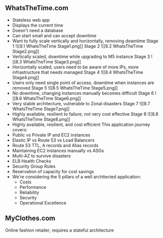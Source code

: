 ## WhatsTheTime.com
- Stateless web app
- Displays the current time
- Doesn't need a database
- Can start small and can accept downtime
- Want to fully scale vertically and horizontally, removing downtime
Stage 1
![[8.1 WhatsTheTime Stage1.png]]
Stage 2
![[8.2 WhatsTheTime Stage2.png]]
- Vertically scaled, downtime while upgrading to M5 instance
Stage 3
![[8.3 WhatsTheTime Stage3.png]]
- Horizontally scaled, users need to be aware of more IPs, more infrastructure that needs managed
Stage 4
![[8.4 WhatsTheTime Stage4.png]]
- Users only need single point of access, downtime when instances are removed
Stage 5
![[8.5 WhatsTheTime Stage5.png]]
- No downtime, changing instances manually becomes difficult
Stage 6
![[8.6 WhatsTheTime Stage6.png]]
- Very stable architecture, vulnerable to Zonal disasters
Stage 7
![[8.7 WhatsTheTime Stage7.png]]
- Highly available, resilient to failure, not very cost effective
Stage 8
![[8.8 WhatsTheTime Stage8.png]]
- Highly available, resilient, and cost efficient
This application journey covers:
- Public vs Private IP and EC2 instances
- Elastic IP vs Route 53 vs Load Balancers
- Route 53 TTL, A records and Alias records
- Maintaining EC2 instances manually vs ASGs
- Multi-AZ to survive disasters
- ELB Health Checks
- Security Group Rules
- Reservation of capacity for cost savings
- We're considering the 5 pillars of a well architected application:
	- Costs
	- Performance
	- Reliability
	- Security
	- Operational Excellence
## MyClothes.com
Online fashion retailer, requires a stateful architecture